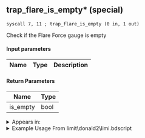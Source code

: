## trap_flare_is_empty* (special)

`syscall 7, 11 ; trap_flare_is_empty (0 in, 1 out)`

Check if the Flare Force gauge is empty

#### Input parameters
| Name | Type | Description
|------|------|------------


#### Return Parameters
| Name | Type
|------|-----
| is_empty   | bool   


<details>
	<summary>Appears in:</summary>
| filename | Entity (obj)
|----------|-------------
| limit\donald2\limi.bdscript       |           
| limit\donald2_wi\limi.bdscript       |           

</details>

<details>
	<summary>Example Usage From limit\donald2\limi.bdscript</summary>
```plaintext
L7062:
 syscall 7, 11 ; trap_flare_is_empty (0 in, 1 out)
 eqz 
 jz L7070
 halt 
 jmp L7062
```
</details>


